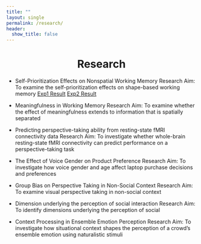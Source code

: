```yaml
---
title: ""
layout: single
permalink: /research/
header:
  show_title: false
---
```

<h1 style="text-align: center;">Research</h1>


- Self-Prioritization Effects on Nonspatial Working Memory 
Research Aim: To examine the self-prioritization effects on shape-based working memory
[Exp1 Result](/data/analyzeSPE8VCS1.html)
[Exp2 Result](/data/analyzeSPE8VCS2.html)

- Meaningfulness in Working Memory
Research Aim: To examine whether the effect of meaningfulness extends to information that is spatially separated

- Predicting perspective-taking ability from resting-state fMRI connectivity data
Research Aim: To investigate whether whole-brain resting-state fMRI connectivity can predict performance on a perspective-taking task

- The Effect of Voice Gender on Product Preference
Research Aim: To investigate how voice gender and age affect laptop purchase decisions and preferences

- Group Bias on Perspective Taking in Non-Social Context
Research Aim: To examine visual perspective taking in non-social context

- Dimension underlying the perception of social interaction
Research Aim: To identify dimensions underlying the perception of social 

- Context Processing in Ensemble Emotion Perception
Research Aim: To investigate how situational context shapes the perception of a crowd’s ensemble emotion using naturalistic stimuli



